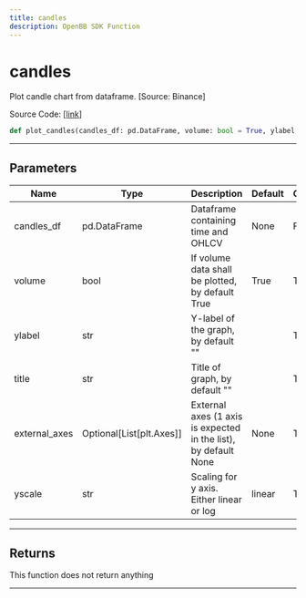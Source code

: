 ```yaml
---
title: candles
description: OpenBB SDK Function
---
```


# candles

Plot candle chart from dataframe. [Source: Binance]

Source Code: [[link](https://github.com/OpenBB-finance/OpenBBTerminal/tree/main/openbb_terminal/cryptocurrency/cryptocurrency_helpers.py#L910)]

```python
def plot_candles(candles_df: pd.DataFrame, volume: bool = True, ylabel: str = "", title: str = "", external_axes: Optional[list[matplotlib.axes._axes.Axes]] = None, yscale: str = "linear") -> None
```
---
## Parameters

| Name | Type | Description | Default | Optional |
| ---- | ---- | ----------- | ------- | -------- |
| candles_df | pd.DataFrame | Dataframe containing time and OHLCV | None | False |
| volume | bool | If volume data shall be plotted, by default True | True | True |
| ylabel | str | Y-label of the graph, by default "" |  | True |
| title | str | Title of graph, by default "" |  | True |
| external_axes | Optional[List[plt.Axes]] | External axes (1 axis is expected in the list), by default None | None | True |
| yscale | str | Scaling for y axis.  Either linear or log | linear | True |

---
## Returns

This function does not return anything

---

